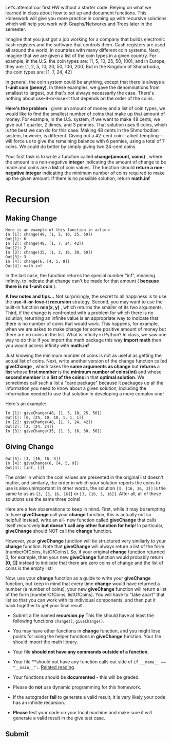 Let’s attempt our first HW without a starter code. Relying on what we learned in class about
how to set up and document functions.
This Homework will give you more practice in coming up with recursive solutions which will
help you work with Graphs/Networks and Trees later in the semester.

Imagine that you just got a job working for a company that builds electronic cash registers
and the software that controls them. Cash registers are used all around the world, in
countries with many different coin systems.
Next, imagine that we are given a list of the coin types in a given country. For example, in the
U.S. the coin types are:
[1, 5, 10, 25, 50, 100],
and in Europe, they are:
[1, 2, 5, 10, 20, 50, 100, 200]
But in the Kingdom of Shmorbodia, the coin types are:
[1, 7, 24, 42]

In general, the coin system could be anything, except that there is always a **1-unit coin
(penny)**. In these examples, we gave the denominations from smallest to largest, but that's
not always necessarily the case. There's nothing about use-it-or-lose-it that depends on the
order of the coins.

**Here's the problem** : given an amount of money and a list of coin types, we would like to find
the smallest number of coins that make up that amount of money. For example, in the U.S.
system, if we want to make 48 cents, we give out 1 quarter, 2 dimes, and 3 pennies. That
solution uses 6 coins, which is the best we can do for this case. Making 48 cents in the
Shmorbodian system, however, is different. Giving out a 42-cent coin—albeit tempting—will
force us to give the remaining balance with 6 pennies, using a total of 7 coins. We could do
better by simply giving two 24-cent coins.

Your first task is to write a function called **change(amount, coins)** , where the amount is
a non-negative **integer** indicating the amount of change to be made and coins are a **list** of
coin values. The function should **return a non-negative integer** indicating the minimum
number of coins required to make up the given amount. If there is no possible solution,
return **math.inf**

# Recursion

## Making Change

```
Here is an example of this function in action:
In [1]: change(48, [1, 5, 10, 25, 50])
Out[1]: 6
In [2]: change(48, [1, 7, 24, 42])
Out[2]: 2
In [3]: change(35, [1, 3, 16, 30, 50])
Out[3]: 3
In [4]: change(6, [4, 5, 9])
Out[4]: math.inf
```

In the last case, the function returns the special number "inf", meaning infinity, to indicate that
change can't be made for that amount ( **because there is no 1-unit coin** ).

**A few notes and tips...**
Not surprisingly, the secret to all happiness is to use the **use-it-or-lose-it recursion** strategy.
Second, you may want to use the built-in function **min(x, y)** , which returns the smaller of
its two arguments.
Third, if the change is confronted with a problem for which there is no solution, returning an
infinite value is an appropriate way to indicate that there is no number of coins that would
work. This happens, for example, when we are asked to make change for some positive
amount of money but there are no coins in the list.
What is infinity in Python? In class, we saw one way to do this:
If you import the math package this way
**import math**
then you would access infinity with **math.inf**

Just knowing the minimum number of coins is not as useful as getting the actual list of coins.
Next, write another version of the change function called **giveChange** , which takes the
**same arguments as change** but **returns** a **list** whose **first member** is the **minimum
number of coins(int)** and whose **second member** is a **list of the coins** in that **optimal
solution**. We sometimes call such a list a "care package" because it packages up all the
information you need to know about a given solution, including the information needed to use
that solution in developing a more complex one!

Here's an example:
```
In [1]: giveChange(48, [1, 5, 10, 25, 50])
Out[1]: [6, [25, 10, 10, 1, 1, 1]]
In [2]: giveChange(48, [1, 7, 24, 42])
Out[2]: [2, [24, 24]]
In [3]: giveChange(35, [1, 3, 16, 30, 50])
```
## Giving Change

```
Out[3]: [3, [16, 16, 3]]
In [4]: giveChange(6, [4, 5, 9])
Out[4]: [inf, []]
```
The order in which the coin values are presented in the original list doesn't matter, and
similarly, the order in which your solution reports the coins to use is also unimportant: In
other words, the solution `[3, [16, 16, 3]]` is the same to us as `[3, [3, 16, 16]]` or
`[3, [16, 3, 16]]`. After all, all of these solutions use the same three coins!

Here are a few observations to keep in mind. First, while it may be tempting to have
**giveChange** call your **change** function, this is actually not so helpful! Instead, write an all-
new function called **giveChange** that calls itself recursively **but doesn't call any other
function for help**! In particular, **giveChange** should NOT call the **change** function.

However, your **giveChange** function will be structured very similarly to your **change**
function. Note that **giveChange** will always return a list of the form [numberOfCoins,
listOfCoins]. So, if your original **change** function returned 0, for example, then your new
**giveChange** function would probably return **[0, []]** instead to indicate that there are zero
coins of change and the list of coins is the empty list!

Now, use your **change** function as a guide to write your **giveChange** function, but keep in
mind that every time **change** would have returned a number (a number of coins), your new
**giveChange** function will return a list of the form [numberOfCoins, listOfCoins]. You
will have to "take apart" that list so that you can work with its individual components, and
then put it back together to get your final result.

- Submit a file named **recursion.py** This file should have at least the following functions
`change()`, `giveChange()`.

- You may have other functions in **change** function, and you might lose points for using the helper functions in **giveChange** function. Your file should import the math library.
- Your file **should not have any commands outside of a function**.
- Your file **should not have any function calls out side of `if __name__ == "__main__":`.
[Related reading](https://stackoverflow.com/questions/419163/what-does-if-name-main-do)
- Your functions should be **documented** - this will be graded.
- Please do **not** use dynamic programming for this homework.
- If the autograder **fail** to generate a valid result, it is very likely your code has an infinite
recursion. 
- **Please** test your code on your local machine and make sure it will generate a valid result in the give test case.

## Submit



